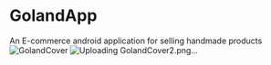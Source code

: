 # GolandApp
An E-commerce android application for selling handmade products
![GolandCover](https://github.com/MustafaElgendy/GolandApp/assets/49105493/d30f2793-7628-4154-880b-1782445323b3)
![Uploading GolandCover2.png…]()
